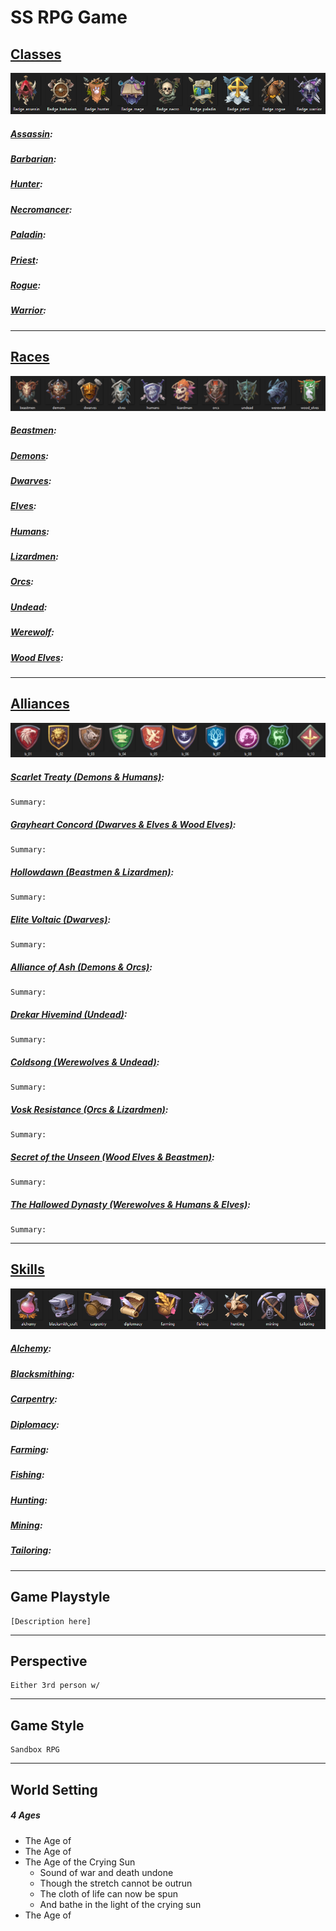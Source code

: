 # SS RPG Game

## [Classes](Classes/ClassInfo.md)
![Classes](Images/Classes.png)

##### [Assassin](Classes/Assassin.md):
##### [Barbarian](Classes/Barbarian.md):
##### [Hunter](Classes/Hunter.md):
##### [Necromancer](Classes/Necromancer.md):
##### [Paladin](Classes/Paladin.md):
##### [Priest](Classes/Priest.md):
##### [Rogue](Classes/Rogue.md):
##### [Warrior](Classes/Warrior.md):
---
## [Races](Races/RaceInfo.md)
![Races](Images/Races.png)

##### [Beastmen](Races/Beastmen.md):
##### [Demons](Races/Demons.md):
##### [Dwarves](Races/Dwarves.md):
##### [Elves](Races/Elves.md):
##### [Humans](Races/Humans.md):
##### [Lizardmen](Races/Lizardmen.md):
##### [Orcs](Races/Orcs.md):
##### [Undead](Races/Undead.md):
##### [Werewolf](Races/Werewolf.md):
##### [Wood Elves](Races/WoodElves.md):
---
## [Alliances](Alliances/AllianceInfo.md)
![Alliances](Images/Alliances.png)

##### [Scarlet Treaty (Demons & Humans)](Alliances/Scarlet_Treaty.md):
    Summary:
##### [Grayheart Concord (Dwarves & Elves & Wood Elves)](Alliances/GH_Concord.md):
    Summary:
##### [Hollowdawn (Beastmen & Lizardmen)](Alliances/Hollowdawn.md):
    Summary:
##### [Elite Voltaic (Dwarves)](Alliances/Elite_Voltaic.md):
    Summary:
##### [Alliance of Ash (Demons & Orcs)](Alliances/AoA.md):
    Summary:
##### [Drekar Hivemind (Undead)](Alliances/Drekar.md):
    Summary:
##### [Coldsong (Werewolves & Undead)](Alliances/Coldsong.md):
    Summary:
##### [Vosk Resistance (Orcs & Lizardmen)](Alliances/Vosk.md):
    Summary:
##### [Secret of the Unseen (Wood Elves & Beastmen)](Alliances/Secret_Unseen.md):
    Summary: 
##### [The Hallowed Dynasty (Werewolves & Humans & Elves)](Alliances/Hallowed_Dynasty.md):
    Summary:
---
## [Skills](Skills/SkillsInfo.md)
![Skills](Images/Skills.png)

##### [Alchemy](Skills/Alchemy.md): 
##### [Blacksmithing](Skills/Blacksmithing.md): 
##### [Carpentry](Skills/Carpentry.md): 
##### [Diplomacy](Skills/Diplomacy.md): 
##### [Farming](Skills/Farming.md): 
##### [Fishing](Skills/Fishing.md): 
##### [Hunting](Skills/Hunting.md): 
##### [Mining](Skills/Mining.md): 
##### [Tailoring](Skills/Tailoring.md): 
---
## Game Playstyle
    [Description here]
---
## Perspective
    Either 3rd person w/
---
## Game Style
    Sandbox RPG
---
## World Setting
##### 4 Ages
- The Age of
- The Age of
- The Age of the Crying Sun
    * Sound of war and death undone
    * Though the stretch cannot be outrun
    * The cloth of life can now be spun
    * And bathe in the light of the crying sun
- The Age of